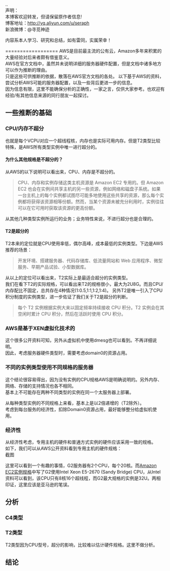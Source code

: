 ..  
声明：   
本博客欢迎转发，但请保留原作者信息!   
博客地址：http://yq.aliyun.com/u/seraph  
新浪微博：@寻觅神迹

内容系本人学习、研究和总结，如有雷同，实属荣幸！   

==================
AWS是目前最主流的公有云，Amazon多年来积累的大量经验对后来者颇有借鉴意义。  
AWS在官方文档中，虽然并未说明详细的服务器硬件配置，但是文档中诸多地方可以作为推断的理由。  
只是这些可供推断的依据，散落在AWS官方文档的各处。
以下基于AWS的资料，尝试分析AWS可能的服务器配置，以及一些背后更进一步的信息。   
因为信息有限，这里不能确保分析的正确性，一家之言，仅供大家参考。也欢迎有经验/有其他信息来源的同行朋友一起探讨。

## 一些推断的基础
### CPU/内存不超分  
也就是每个VCPU对应一个超线程核，内存也是实际可用内存。但是T2类型比较特殊，是AWS所有类型实例中唯一进行超分的。  

#### 为什么其他规格是不超分的？
从AWS的以下说明可以看出来，CPU、内存是不超分的。
> CPU、内存和实例存储这类主机资源是 Amazon EC2 专用的。但 Amazon EC2 也会在实例间共享主机的另一些资源，例如网络和磁盘子系统。如果一台主机上的每个实例都试图尽可能多地使用这些共享的资源，那么每个实例都将获得该资源相等份额。然而，当某个资源未被充分利用时，实例往往可以在它可用时获取该资源的更高份额。

从其他几种类型实例所运行的业务；业务特性来说，不进行超分也是合理的。

#### T2是超分的
T2本来的定位就是CPU使用率低，偶尔高峰，成本最低的实例类型。下边是AWS推荐的场景：  
> 开发环境、搭建服务器、代码存储库、低流量网站和 Web 应用程序、微型服务、早期产品试验、小型数据库。  

从以上的定位可以看出来，T2实际上是最适合超分的实例类型。  
我们在看下T2的实际规格，可以看出来T2的规格很小，最大为2U8G。而且CPU/内存配比不固定，总共存在4种情况(1:0.5,1:1,1:2,1:4)。 另外T2是唯一引入了CPU积分制度的实例类型，进一步佐证了我们关于T2是超分的判断。
>每个 T2 实例根据实例大来以固定频率持续接收 CPU 积分。T2 实例会在其空闲时累计 CPU 积分，然后在活跃时使用 CPU 积分。

### AWS是基于XEN虚拟化技术的
这个很多公开资料可知，另外从虚拟机中使用dmesg也可以看到。不再详细说明。   
因此，考虑服务器硬件类型时，需要考虑domain0的资源占用。

### 不同的实例类型使用不同规格的服务器
这个结论很容易得出，因为没有实例的CPU规格AWS是明确说明的。另外内存、网络、存储的支持情况也各不相同。    
基本上不可能存在两种不同类型的实例在同一个太服务器上部署。  

从每种类型实例的不同规格上来看，基本上是以2倍递增的（T2除外）。  
考虑到每台服务的经济性，扣除Domain0资源占用，最好能够整分给虚拟机使用。  

### 经济性  
从经济性考虑，专用主机的硬件和普通方式实例的硬件应该采用一致的规格。   
如下，我们可以从AWS公开资料看到专用主机的硬件规格：  
截图


这里可以看到一个有趣的事情，G2服务器有2个CPU，每个20核。而[Amazon EC2实例规格](https://aws.amazon.com/cn/ec2/instance-types/?nc1=h_ls)中写了G2使用Intel Xeon E5-2670 (Sandy Bridge) CPU，从Intel资料可以看到，该CPU只有8核16个超线程，而G2最大规格的实例是32U。两相印证，这里应该是亚马逊的笔误。   

## 分析
### C4类型  

### T2类型  
T2类型因为CPU型号，超分的影响，比较难以估计硬件规格。这里不做分析。  

## 结论



